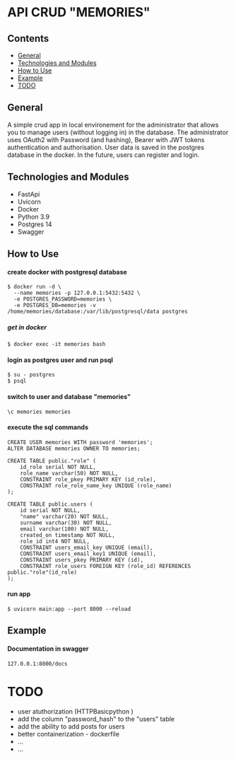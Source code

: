 # API CRUD "MEMORIES"

## Contents

* [ General ](#general)
* [ Technologies and Modules ](#tech)
* [ How to Use ](#howTo)
* [ Example ](#example)
* [ TODO ](#todo)

<a name="general"></a>
## General

A simple crud app in local environement for the administrator that allows you to manage users (without logging in) in the database. 
The administrator uses OAuth2 with Password (and hashing), Bearer with JWT tokens  authentication and authorisation.
User data is saved in the postgres database in the docker.
In the future, users can register and login. 


<a name="tech"></a>
## Technologies and Modules

- FastApi
- Uvicorn
- Docker
- Python 3.9
- Postgres 14
- Swagger


<a name="howTo"></a>
## How to Use

#### create docker with postgresql database
```shell
$ docker run -d \
  --name memories -p 127.0.0.1:5432:5432 \
  -e POSTGRES_PASSWORD=memories \
  -e POSTGRES_DB=memories -v /home/memories/database:/var/lib/postgresql/data postgres
```

##### get in docker
```shell
$ docker exec -it memories bash
```

#### login as postgres user and run psql
```shell
$ su - postgres
$ psql
```

#### switch to user and database "memories"
```shell
\c memories memories
```

#### execute the sql commands
```shell
CREATE USER memories WITH password 'memories';
ALTER DATABASE memories OWNER TO memories;
```


```shell
CREATE TABLE public."role" (
	id_role serial NOT NULL,
	role_name varchar(50) NOT NULL,
	CONSTRAINT role_pkey PRIMARY KEY (id_role),
	CONSTRAINT role_role_name_key UNIQUE (role_name)
);
```

```shell
CREATE TABLE public.users (
	id serial NOT NULL,
	"name" varchar(20) NOT NULL,
	surname varchar(30) NOT NULL,
	email varchar(100) NOT NULL,
	created_on timestamp NOT NULL,
	role_id int4 NOT NULL,
	CONSTRAINT users_email_key UNIQUE (email),
	CONSTRAINT users_email_key1 UNIQUE (email),
	CONSTRAINT users_pkey PRIMARY KEY (id),
	CONSTRAINT role_users FOREIGN KEY (role_id) REFERENCES public."role"(id_role)
);
```

#### run app
```shell
$ uvicorn main:app --port 8000 --reload
```


<a name="example"></a>
## Example

#### Documentation in swagger
```
127.0.0.1:8000/docs
```

<a name="todo"></a>
# TODO

- user atuthorization (HTTPBasicpython )
- add the column "password_hash" to the "users" table
- add the ability to add posts for users
- better containerization - dockerfile
- ...
- ...
